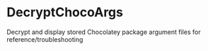 # DecryptChocoArgs
Decrypt and display stored Chocolatey package argument files for reference/troubleshooting
